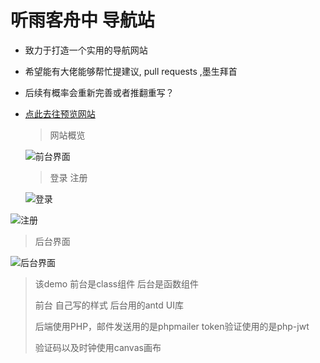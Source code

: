 # 听雨客舟中 导航站

- 致力于打造一个实用的导航网站

- 希望能有大佬能够帮忙提建议,  pull requests  ,墨生拜首

- 后续有概率会重新完善或者推翻重写？

- [点此去往预览网站](https://www.standpoint.top)

  
  
  >网站概览
  
  ![前台界面](https://react-1305405728.cos.ap-nanjing.myqcloud.com/image-20211106152529458.png)
  
  
  
  > 登录  注册
  
  ![登录](https://react-1305405728.cos.ap-nanjing.myqcloud.com/image-20211106152630769.png)

![注册](https://react-1305405728.cos.ap-nanjing.myqcloud.com/image-20211106152646470.png)



> 后台界面



![后台界面](https://react-1305405728.cos.ap-nanjing.myqcloud.com/image-20211106152753748.png)





>该demo 前台是class组件 后台是函数组件
>
>前台 自己写的样式  后台用的antd  UI库
>
>后端使用PHP，邮件发送用的是phpmailer     token验证使用的是php-jwt
>
>验证码以及时钟使用canvas画布

